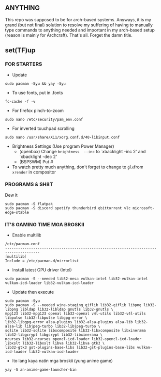 ## ANYTHING
This repo was supposed to be for arch-based systems.  Anyways, it is my grand (but not final) solution to resolve my suffering of having to manually type commands to anything needed and important in my arch-based setup (reason is mainly for Archcraft). That's all. Forget the damn title.

## set(TF)up
### FOR STARTERS
* Update
```
sudo pacman -Syu && yay -Syu
```
* To use fonts, put in .fonts
```
fc-cache -f -v
```
* For firefox pinch-to-zoom
```
sudo nano /etc/security/pam_env.conf
```
* For inverted touchpad scrolling
```
sudo nano /usr/share/X11/xorg.conf.d/40-libinput.conf
```
* Brightness Settings (Use program Power Manager)
  * (openbox) Change `brightness  --inc` to `xbacklight -inc 2' and 'xbacklight -dec 2'
  * (BSPSWM) Put #
* To watch pretty much anything, don't forget to change to `glx`from `xrender` in compositor
### PROGRAMS & SH8T
Dew it
```
sudo pacman -S flatpak
sudo pacman -S discord spotify thunderbird qbittorrent vlc microsoft-edge-stable
```
### IT'S GAMING TIME MGA BROSKII
* Enable multilib
```
/etc/pacman.conf
--------------------------------------------------------------------------------------
[multilib]
Include = /etc/pacman.d/mirrorlist
```
* Install latest GPU driver (Intel)
```
sudo pacman -S --needed lib32-mesa vulkan-intel lib32-vulkan-intel vulkan-icd-loader lib32-vulkan-icd-loader
```
* Update then execute
```
sudo pacman -Syu
sudo pacman -S --needed wine-staging giflib lib32-giflib libpng lib32-libpng libldap lib32-libldap gnutls lib32-gnutls \
mpg123 lib32-mpg123 openal lib32-openal v4l-utils lib32-v4l-utils libpulse lib32-libpulse libgpg-error \
lib32-libgpg-error alsa-plugins lib32-alsa-plugins alsa-lib lib32-alsa-lib libjpeg-turbo lib32-libjpeg-turbo \
sqlite lib32-sqlite libxcomposite lib32-libxcomposite libxinerama lib32-libgcrypt libgcrypt lib32-libxinerama \
ncurses lib32-ncurses opencl-icd-loader lib32-opencl-icd-loader libxslt lib32-libxslt libva lib32-libva gtk3 \
lib32-gtk3 gst-plugins-base-libs lib32-gst-plugins-base-libs vulkan-icd-loader lib32-vulkan-icd-loader
```
* Ito lang kaya natin mga broskii (yung anime game)
```
yay -S an-anime-game-launcher-bin
```

